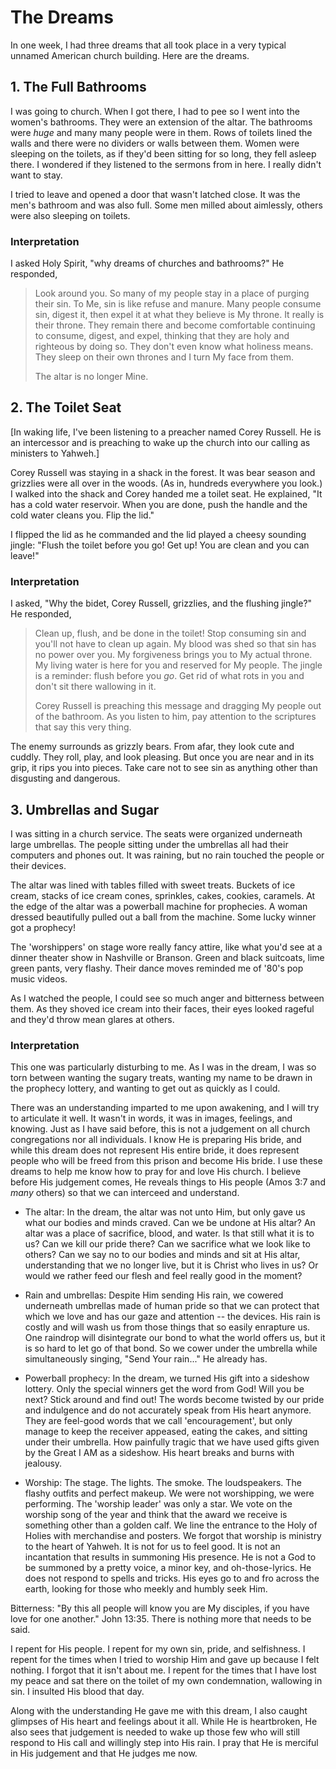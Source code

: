 # The Dreams

In one week, I had three dreams that all took place in a very typical unnamed American church building. Here are the dreams.

## 1. The Full Bathrooms
I was going to church. When I got there, I had to pee so I went into the women's bathrooms. They were an extension of the altar. The bathrooms were *huge* and many many people were in them. Rows of toilets lined the walls and there were no dividers or walls between them. Women were sleeping on the toilets, as if they'd been sitting for so long, they fell asleep there. I wondered if they listened to the sermons from in here. I really didn't want to stay.

I tried to leave and opened a door that wasn't latched close. It was the men's bathroom and was also full. Some men milled about aimlessly, others were also sleeping on toilets.

### Interpretation

I asked Holy Spirit, "why dreams of churches and bathrooms?" He responded,

> Look around you. So many of my people stay in a place of purging their sin. To Me, sin is like refuse and manure. Many people consume sin, digest it, then expel it at what they believe is My throne. It really is their throne. They remain there and become comfortable continuing to consume, digest, and expel, thinking that they are holy and righteous by doing so. They don't even know what holiness means. They sleep on their own thrones and I turn My face from them.
>
> The altar is no longer Mine. 

## 2. The Toilet Seat

[In waking life, I've been listening to a preacher named Corey Russell. He is an intercessor and is preaching to wake up the church into our calling as ministers to Yahweh.]

Corey Russell was staying in a shack in the forest. It was bear season and grizzlies were all over in the woods. (As in, hundreds everywhere you look.) I walked into the shack and Corey handed me a toilet seat. He explained, "It has a cold water reservoir. When you are done, push the handle and the cold water cleans you. Flip the lid."

I flipped the lid as he commanded and the lid played a cheesy sounding jingle: "Flush the toilet before you go! Get up! You are clean and you can leave!"

### Interpretation

I asked, "Why the bidet, Corey Russell, grizzlies, and the flushing jingle?" He responded,

> Clean up, flush, and be done in the toilet! Stop consuming sin and you'll not have to clean up again. My blood was shed so that sin has no power over you. My forgiveness brings you to My actual throne. My living water is here for you and reserved for My people. The jingle is a reminder: flush before you *go*. Get rid of what rots in you and don't sit there wallowing in it.
>
>Corey Russell is preaching this message and dragging My people out of the bathroom. As you listen to him, pay attention to the scriptures that say this very thing. 
>
The enemy surrounds as grizzly bears. From afar, they look cute and cuddly. They roll, play, and look pleasing. But once you are near and in its grip, it rips you into pieces. Take care not to see sin as anything other than disgusting and dangerous.


## 3. Umbrellas and Sugar

I was sitting in a church service. The seats were organized underneath large umbrellas. The people sitting under the umbrellas all had their computers and phones out. It was raining, but no rain touched the people or their devices.

The altar was lined with tables filled with sweet treats. Buckets of ice cream, stacks of ice cream cones, sprinkles, cakes, cookies, caramels. At the edge of the altar was a powerball machine for prophecies. A woman dressed beautifully pulled out a ball from the machine. Some lucky winner got a prophecy!

The 'worshippers' on stage wore really fancy attire, like what you'd see at a dinner theater show in Nashville or Branson. Green and black suitcoats, lime green pants, very flashy. Their dance moves reminded me of '80's pop music videos.

As I watched the people, I could see so much anger and bitterness between them. As they shoved ice cream into their faces, their eyes looked rageful and they'd throw mean glares at others.

### Interpretation

This one was particularly disturbing to me. As I was in the dream, I was so torn between wanting the sugary treats, wanting my name to be drawn in the prophecy lottery, and wanting to get out as quickly as I could.

There was an understanding imparted to me upon awakening, and I will try to articulate it well. It wasn't in words, it was in images, feelings, and knowing. Just as I have said before, this is not a judgement on all church congregations nor all individuals. I know He is preparing His bride, and while this dream does not represent His entire bride, it does represent people who will be freed from this prison and become His bride. I use these dreams to help me know how to pray for and love His church. I believe before His judgement comes, He reveals things to His people (Amos 3:7 and *many* others) so that we can interceed and understand.

- The altar: In the dream, the altar was not unto Him, but only gave us what our bodies and minds craved. Can we be undone at His altar? An altar was a place of sacrifice, blood, and water. Is that still what it is to us? Can we kill our pride there? Can we sacrifice what we look like to others? Can we say no to our bodies and minds and sit at His altar, understanding that we no longer live, but it is Christ who lives in us? Or would we rather feed our flesh and feel really good in the moment?

- Rain and umbrellas: Despite Him sending His rain, we cowered underneath umbrellas made of human pride so that we can protect that which we love and has our gaze and attention -- the devices. His rain is costly and will wash us from those things that so easily enrapture us. One raindrop will disintegrate our bond to what the world offers us, but it is so hard to let go of that bond. So we cower under the umbrella while simultaneously singing, "Send Your rain..." He already has.

- Powerball prophecy: In the dream, we turned His gift into a sideshow lottery. Only the special winners get the word from God! Will you be next? Stick around and find out!  The words become twisted by our pride and indulgence and do not accurately speak from His heart anymore. They are feel-good words that we call 'encouragement', but only manage to keep the receiver appeased, eating the cakes, and sitting under their umbrella. How painfully tragic that we have used gifts given by the Great I AM as a sideshow. His heart breaks and burns with jealousy.

- Worship: The stage. The lights. The smoke. The loudspeakers. The flashy outfits and perfect makeup. We were not worshipping, we were performing. The 'worship leader' was only a star. We vote on the worship song of the year and think that the award we receive is something other than a golden calf. We line the entrance to the Holy of Holies with merchandise and posters. We forgot that worship is ministry to the heart of Yahweh. It is not for us to feel good. It is not an incantation that results in summoning His presence. He is not a God to be summoned by a pretty voice, a minor key, and oh-those-lyrics. He does not respond to spells and tricks. His eyes go to and fro across the earth, looking for those who meekly and humbly seek Him.

Bitterness: "By this all people will know you are My disciples, if you have love for one another." John 13:35. There is nothing more that needs to be said.

I repent for His people. I repent for my own sin, pride, and selfishness. I repent for the times when I tried to worship Him and gave up because I felt nothing. I forgot that it isn't about me. I repent for the times that I have lost my peace and sat there on the toilet of my own condemnation, wallowing in sin. I insulted His blood that day. 

Along with the understanding He gave me with this dream, I also caught glimpses of His heart and feelings about it all. While He is heartbroken, He also sees that judgement is needed to wake up those few who will still respond to His call and willingly step into His rain. I pray that He is merciful in His judgement and that He judges me now.  

